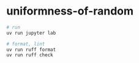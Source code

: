 uniformness-of-random
========

```bash
# run
uv run jupyter lab

# format, lint
uv run ruff format
uv run ruff check
```
